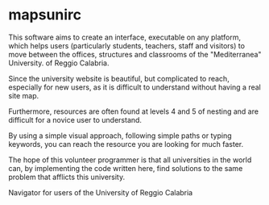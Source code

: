 # mapsunirc
This software aims to create an interface, executable on any platform, which helps users (particularly students, teachers, staff and visitors) to move between the offices, structures and classrooms of the "Mediterranea" University. of Reggio Calabria.

Since the university website is beautiful, but complicated to reach, especially for new users, as it is difficult to understand without having a real site map.

Furthermore, resources are often found at levels 4 and 5 of nesting and are difficult for a novice user to understand.

By using a simple visual approach, following simple paths or typing keywords, you can reach the resource you are looking for much faster.

The hope of this volunteer programmer is that all universities in the world can, by implementing the code written here, find solutions to the same problem that afflicts this university.


Navigator for users of the University of Reggio Calabria
